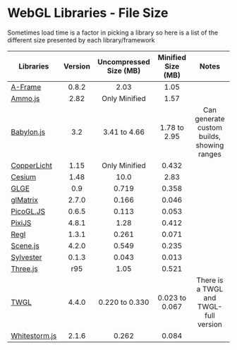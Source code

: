 # WebGL Libraries - File Size

Sometimes load time is a factor in picking a library so here is a list of the different size presented by each library/framework

| Libraries                                                               |Version       |Uncompressed Size (MB)|Minified Size (MB)     |Notes                                         |
|-------------------------------------------------------------------------|:------------:|:--------------------:|:---------------------:|:--------------------------------------------:|
|[A-Frame](https://aframe.io/)                                            |0.8.2         |2.03                  |1.05                   |                                              |
|[Ammo.js](https://github.com/kripken/ammo.js/)                           |2.82          |Only Minified         |1.57                   |                                              |
|[Babylon.js](https://www.babylonjs.com/)                                 |3.2           |3.41 to 4.66          |1.78 to 2.95           |Can generate custom builds, showing ranges    |
|[CopperLicht](https://www.ambiera.com/copperlicht/index.html)            |1.15          |Only Minified         |0.432                 |                                              |
|[Cesium](https://cesiumjs.org/)                                          |1.48          |10.0                  |2.83                   |                                              |
|[GLGE](http://www.glge.org/)                                             |0.9           |0.719                 |0.358                  |                                              |
|[glMatrix](http://glmatrix.net/)                                         |2.7.0         |0.166                 |0.046                  |                                              |
|[PicoGL.JS](https://tsherif.github.io/picogl.js/)                        |0.6.5         |0.113                 |0.053                  |                                              |
|[PixiJS](http://www.pixijs.com/)                                         |4.8.1         |1.28                  |0.412                  |                                              |
|[Regl](http://regl.party/)                                               |1.3.1         |0.261                 |0.071                  |                                              |
|[Scene.js](http://scenejs.org/)                                          |4.2.0         |0.549                 |0.235                  |                                              |
|[Sylvester](http://sylvester.jcoglan.com/)                               |0.1.3         |0.043                 |0.013                  |                                              |
|[Three.js](https://threejs.org/)                                         |r95           |1.05                  |0.521                  |                                              |
|[TWGL](http://twgljs.org/)                                               |4.4.0         |0.220 to 0.330        |0.023 to 0.067         |There is a TWGL and TWGL-full version     |
|[Whitestorm.js](https://whs.io/)                                         |2.1.6         |0.262                 |0.084                  |                                              |
